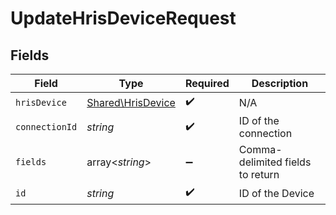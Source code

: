 # UpdateHrisDeviceRequest


## Fields

| Field                                                  | Type                                                   | Required                                               | Description                                            |
| ------------------------------------------------------ | ------------------------------------------------------ | ------------------------------------------------------ | ------------------------------------------------------ |
| `hrisDevice`                                           | [Shared\HrisDevice](../../Models/Shared/HrisDevice.md) | :heavy_check_mark:                                     | N/A                                                    |
| `connectionId`                                         | *string*                                               | :heavy_check_mark:                                     | ID of the connection                                   |
| `fields`                                               | array<*string*>                                        | :heavy_minus_sign:                                     | Comma-delimited fields to return                       |
| `id`                                                   | *string*                                               | :heavy_check_mark:                                     | ID of the Device                                       |